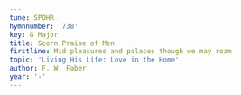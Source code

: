 ```yaml
---
tune: SPOHR
hymnnumber: '738'
key: G Major
title: Scorn Praise of Men
firstline: Mid pleasures and palaces though we may roam
topic: 'Living His Life: Love in the Home'
author: F. W. Faber
year: '-'
---
```

